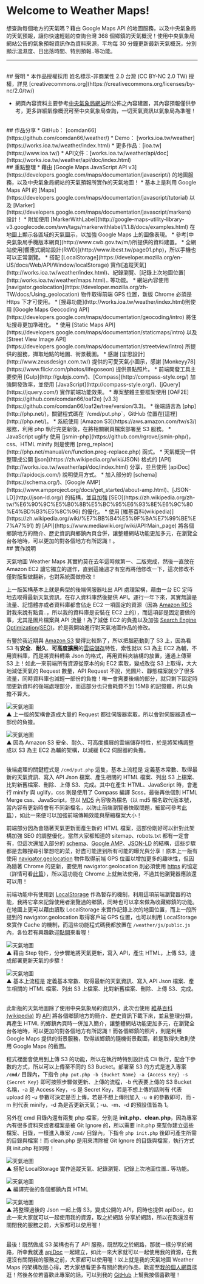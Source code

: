 # Welcome to Weather Maps!
想查詢每個地方的天氣嗎？藉由 Google Maps API 的地圖服務，以及中央氣象局的天氣預報，讓你快速輕鬆的查詢台灣 368 個鄉鎮的天氣概況！使用中央氣象局網站公告的氣象預報資訊作為資料來源，平均每 30 分鐘更新最新天氣概況，分別顯示溫濕度、日出落時間、特別預報..等功能。

---

<br />
## 聲明
* 本作品授權採用 姓名標示-非商業性 2.0 台灣 (CC BY-NC 2.0 TW) 授權，詳見 [creativecommons.org](https://creativecommons.org/licenses/by-nc/2.0/tw/) 

* 網頁內容資料主要參考[中央氣象局網站](http://www.cwb.gov.tw/)所公佈之內容建置，其內容預報僅供參考，更多詳細氣像概況可至中央氣象局查詢，一切天氣資訊以氣象局為準喔！

<br />
## 作品分享
* GitHub： [comdan66](https://github.com/comdan66/weather/)
* Demo：   [works.ioa.tw/weather](https://works.ioa.tw/weather/index.html)
* 更多作品：[ioa.tw](https://www.ioa.tw/)
* API文件：[works.ioa.tw/weather/api/doc](https://works.ioa.tw/weather/api/doc/index.html)




<br />
## 重點整理
* 藉由 [Google Maps JavaScript API v3](https://developers.google.com/maps/documentation/javascript/) 的地圖服務，以及中央氣象局網站的天氣預報所實作的天氣地圖！
* 基本上是利用 Google Maps API 的 [Maps](https://developers.google.com/maps/documentation/javascript/tutorial) 以及 [Marker](https://developers.google.com/maps/documentation/javascript/markers) 設計！
* 附加使用 [MarkerWithLabel](http://google-maps-utility-library-v3.googlecode.com/svn/tags/markerwithlabel/1.1.8/docs/examples.html) 在地圖上顯示各區域的天氣圖示，以加強 Google Maps 上的圖像表現。
* 參考[中央氣象局手機版本網頁](http://www.cwb.gov.tw/m/)所提供的資料建置。
* 全網站使用[響應式網站設計(RWD)](http://www.ibest.tw/page01.php)，所以手機也可以正常瀏覽。
* 搭配 [LocalStorage](https://developer.mozilla.org/en-US/docs/Web/API/Window/localStorage) 實作[追蹤天氣](http://works.ioa.tw/weather/index.html)、紀錄瀏覽、[記錄上次地圖位置](http:/works.ioa.tw/weather/maps.html).. 等功能。
* 網站內容使用 [navigator.geolocation](https://developer.mozilla.org/zh-TW/docs/Using_geolocation) 物件取得前端 GPS 位置，新版 Chrome 必須是 Https 下才可使用。
* [搜尋功能](http://works.ioa.tw/weather/index.html)則使用 [Google Maps Geocoding API](https://developers.google.com/maps/documentation/geocoding/intro) 將住址搜尋更加準確化。
* 使用 [Static Maps API](https://developers.google.com/maps/documentation/staticmaps/intro) 以及 [Street View Image API](https://developers.google.com/maps/documentation/streetview/intro) 所提供的服務，擷取地點的地圖、街景截圖。
* 感謝 [宙思設計](http://www.zeusdesign.com.tw/) 提供的可愛天氣小圖示，感謝 [Monkeyy78](https://www.flickr.com/photos/lifegoseon) 提供景點照片。
* 前端開發工具主要使用 [Gulp](http://gulpjs.com/)、[Compass](http://compass-style.org/) 加強開發效率，並使用 [JavaScript](http://compass-style.org/)、[jQuery](https://jquery.com/) 實作前端功能效果。
* 專案整體主要框架使用 [OAF2E](https://github.com/comdan66/oaf2e) [v3.3](https://github.com/comdan66/oaf2e/tree/version/3.3)。
* 後端語言為 [php](http://php.net/)，關鍵程式碼在 `/cmd/put.php`，GitHub 位置在[這裡](http://php.net/)。
* 系統使用 [Amazon S3](https://aws.amazon.com/tw/s3/) 服務，利用 php 執行完更新後，在將相關網頁檔案部署至 S3 服務。
* JavaScript uglify 使用 [jsmin-php](https://github.com/rgrove/jsmin-php/)，css、HTML minify 則是使用 [preg_replace](http://php.net/manual/en/function.preg-replace.php) 函式。
* 天氣概況一併整理成公開 [json](https://zh.wikipedia.org/wiki/JSON) 格式的 [API](http://works.ioa.tw/weather/api/doc/index.html) 分享，並且使用 [apiDoc](http://apidocjs.com/) 說明使用方式。
* 加入部分的 [schema](https://schema.org/)、[Google AMP](https://www.ampproject.org/docs/get_started/about-amp.html)、[JSON-LD](http://json-ld.org/) 的結構，並且加強 [SEO](https://zh.wikipedia.org/zh-tw/%E6%90%9C%E5%B0%8B%E5%BC%95%E6%93%8E%E6%9C%80%E4%BD%B3%E5%8C%96) 的優化。
* 使用 [維基百科(wikipedia)](https://zh.wikipedia.org/wiki/%E7%BB%B4%E5%9F%BA%E7%99%BE%E7%A7%91) 的 [API](https://www.mediawiki.org/wiki/API:Main_page) 將各個鄉鎮地方的簡介、歷史資訊與鄉鎮內頁合併，讓整體網站功能更加多元，在瀏覽全台各地時，可以更加的對各個地方有所認識！。

<br />
## 實作說明

天氣地圖 Weather Maps 其實約莫在去年這時候第一、二版完成，然後一直放在 Amazon EC2 讓它獨立的運作，直到這幾週才有空再將他修改一下，這次修改不僅對版型做翻新，也對系統面做修改！

上一版架構基本上就是典型的後端伺服器吐出 API 處理架構，藉由一台 EC 定時地去取得最新天氣資訊，在存入資料庫然後提供 API。運行一年下來，其實無論是流量、記憶體亦或者資料庫都會佔走 EC2 一項固定的資源（因為 [Amazon RDS](https://aws.amazon.com/tw/rds/) 對我來說有點貴..，所以我的資料庫是安裝在 EC2 上的），而這項卻是固定要做的事，尤其是圖片檔案與 API 流量！為了減低 EC2 的負擔以及加強 [Search Engine Optimization(SEO)](https://zh.wikipedia.org/zh-tw/%E6%90%9C%E5%B0%8B%E5%BC%95%E6%93%8E%E6%9C%80%E4%BD%B3%E5%8C%96)，於是我開始進行對天氣地圖作品的修改。

有鑒於我近期與 [Amazon S3](https://aws.amazon.com/tw/s3/) 變得比較熟了，所以把腦筋動到了 S3 上，因為看 S3 有**安全**、**耐久**、**可高度擴展**的[雲端儲存](https://aws.amazon.com/tw/what-is-cloud-storage/)特性，索性就以 S3 為主 EC2 為輔，不用資料庫，而是將資料轉乘 Json 的格式，再用資料夾結構的放置，通通上傳至 S3 上！如此一來前端所有資源從原本的向 EC2 索取，變成改從 S3 上取得，大大地減低天氣的 Request 數量，API Request 不說，光圖片、靜態檔案就少了很多流量，同時資料庫也減輕一部份的負擔！唯一會需要後端的部分，就只剩下固定時間更新資料的後端處理部分，而這部分也只會耗費不到 15MB 的記憶體，所以負擔不算大。

![天氣地圖](img/readme/01.png)  
▲ 上一版的架構會造成大量的 Request 都往伺服器索取，所以會對伺服器造成一部份的負擔。
<br />

![天氣地圖](img/readme/02.png)  
▲ 因為 Amazon S3 安全、耐久、可高度擴展的雲端儲存特性，於是將架構調整成以 S3 為主 EC2 為輔的架構，以減緩 EC2 伺服器的負擔。
<br />
<br />

後端處理的關鍵程式是 `/cmd/put.php` 這隻，基本上流程是 定義基本常數、取得最新的天氣資訊、寫入 API Json 檔案、產生相關的 HTML 檔案、列出 S3 上檔案、比對新舊檔案、刪除、上傳 S3、完成。其中在產生 HTML、JavaScript 時，會進行 minify 與 uglify，css 則是使用了 Compass 編譯 Scss，最後再依個別 HTML Merge css、JavaScript，並以 [MD5](https://zh.wikipedia.org/zh-tw/MD5) 內容後為檔名（以 md5 檔名取代版本號，當內容有更新時會有不同新檔名，以防止前端瀏覽器快取問題，細節可參考[此篇](http://www.infoq.com/cn/articles/front-end-engineering-and-performance-optimization-part1)），如此一來便可以加強前端傳輸效能與壓縮檔案大小！

前端部分因為會隨著天氣更新而產生新的 HTML 檔案，這部份剛好可以針對此架構加強 SEO 的調整優化，當然大家都知道的 sitemap、robots.txt 都有一定會有，但這次還加入部分的 [schema](https://schema.org/)、[Google AMP](https://www.ampproject.org/)、[JSON-LD](http://json-ld.org/) 的結構，這些步驟都是去餵搜尋引擎想吃的菜，好盡可能達到所有可能的曝光與分享！原本上一版有使用 [navigator.geolocation](https://developer.mozilla.org/zh-TW/docs/Using_geolocation) 物件取得前端 GPS 位置以增加更多的趣味性，但因為隨著 Chrome 的更新，要使用 navigator.geolocation 則必須使用 [https](https://zh.wikipedia.org/wiki/%E8%B6%85%E6%96%87%E6%9C%AC%E4%BC%A0%E8%BE%93%E5%AE%89%E5%85%A8%E5%8D%8F%E8%AE%AE) 的協定（詳情可看[此篇](https://developers.google.com/web/fundamentals/native-hardware/user-location/obtain-location)），所以這功能在 Chrome 上就無法使用，不過其他瀏覽器應該還可以用！

前端功能中有使用到 [LocalStorage](https://developer.mozilla.org/en-US/docs/Web/API/Window/localStorage) 作為暫存的機制，利用這項前端瀏覽器的功能，我將它拿來記錄使用者瀏覽過的鄉鎮，同時也可以拿來做為收藏鄉鎮的功能。在地圖上更可以藉由讀取 LocalStorage 來實作記錄上次的地圖位置，而上一段所提到的 navigator.geolocation 取得客戶端 GPS 位置，也可以利用 LocalStorage 來實作 Cache 的機制，而這些功能程式碼我都放置在 `/weather/js/public.js` 內，各位若有興趣歡迎[點開](https://github.com/comdan66/weather/blob/master/js/public.js)來看喔！

![天氣地圖](img/readme/10.png)  
▲ 藉由 Step 物件，分步驟地將天氣更新，寫入 API，產生 HTML，上傳 S3，達成部署更新天氣的步驟！<br />

![天氣地圖](img/readme/12.png)  
▲ 基本上流程是 定義基本常數、取得最新的天氣資訊、寫入 API Json 檔案、產生相關的 HTML 檔案、列出 S3 上檔案、比對新舊檔案、刪除、上傳 S3、完成。
<br />
<br />


此新版的天氣地圖除了使用中央氣象局的資訊外，此次也使用 [維基百科(wikipedia)](https://zh.wikipedia.org/wiki/%E7%BB%B4%E5%9F%BA%E7%99%BE%E7%A7%91) 的 [API](https://www.mediawiki.org/wiki/API:Main_page) 將各個鄉鎮地方的簡介、歷史資訊下載下來，並且整理分類，再產生 HTML 的鄉鎮內頁時一併加入簡介，讓整體網站功能更加多元，在瀏覽全台各地時，可以更加的對各個地方有所認識！而各個鄉鎮的照片，則是利用 Google Maps 提供的街景服務，取得該鄉鎮的隨機街景截圖，若是取得失敗則使用 Google Maps 的截圖。

程式裡面會使用到上傳 S3 的功能，所以在執行時特別設計成 Cli 執行，配合下參數的方式，所以可以上傳至不同的 S3 Bucket。部署至 S3 的方式是進入專案 **`/cmd/`** 目錄內，下指令 `php put.php -b {Bucket Name} -a {Access Key} -s {Secret Key}` 即可按照步驟做更新、上傳的流程，-b 代表要上傳的 S3 Bucket 名稱，-a 是 Access Key，-s 是 Secret Key，若是不想上傳的話則有 代表 upload 的 -u 參數可決定是否上傳，若是不想上傳則加入 `-u 0` 的參數即可，而 -m 則代表 minify，-d 為是否更新天氣；-u、-m、-d 的預設值皆為 1。

另外在 cmd 目錄內還有兩隻 php 檔案，分別是 **init.php**、**clean.php**，因為專案內有很多資料夾或者檔案是被 Git Ignore 的，所以需要 init.php 來幫你建立這些檔案、目錄，一樣進入專案 `/cmd/` 目錄內，下指令 `php init.php` 後即可產生所需的目錄與檔案！而 clean.php 是用來清除被 Git Ignore 的目錄與檔案，執行方式與 init.php 相同喔！


![天氣地圖](img/readme/07.png)  
▲ 搭配 LocalStorage 實作追蹤天氣、紀錄瀏覽、記錄上次地圖位置.. 等功能。
<br />

![天氣地圖](img/readme/05.png)  
▲ 編譯完後的各個鄉鎮內頁 HTML
<br />

![天氣地圖](img/readme/06.png)  
▲ 將整理過後的 Json 一起上傳 S3，變成公開的 API，同時也提供 apiDoc，如此一來大家就可以一起使用我的資源，取之於網路 分享於網路，所以在我還沒有關閉我的服務之前，大家都可以使用喔！
<br />
<br />

最後！既然做成 S3 架構也有了 API 服務，既然取之於網路，那就一樣分享於網路，所幸我就連 [apiDoc](http://works.ioa.tw/weather/api/doc/index.html) 一起建立，如此一來大家就可以一起使用我的資源，在我還沒有關閉我的服務之前，大家都可以使用喔！以上就是我的天氣地圖 Weather Maps 的架構改版心得，若大家想看更多有關於我的作品，歡迎至[我的個人網頁](http://www.ioa.tw/)逛逛！然後各位若喜歡此專案的話，可以到我的 [GitHub](https://github.com/comdan66/weather) 上幫我按個喜歡喔！
